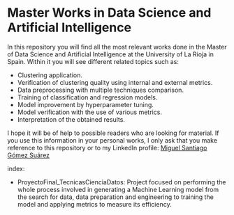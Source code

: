 # Master Works in Data Science and Artificial Intelligence

In this repository you will find all the most relevant works done in the Master of Data Science and Artificial Intelligence at the University of La Rioja in Spain. Within it you will see different related topics such as:

- Clustering application.
- Verification of clustering quality using internal and external metrics.
- Data preprocessing with multiple techniques comparison.
- Training of classification and regression models.
- Model improvement by hyperparameter tuning.
- Model verification with the use of various metrics.
- Interpretation of the obtained results.

I hope it will be of help to possible readers who are looking for material. If you use this information in your personal works, I only ask that you make reference to this repository or to my LinkedIn profile: [Miguel Santiago Gómez Suárez](https://www.linkedin.com/in/miguel-santiago-g%C3%B3mez-su%C3%A1rez-83275420b/)

index:
- ProyectoFinal_TecnicasCienciaDatos: Project focused on performing the whole process involved in generating a Machine Learning model from the search for data, data preparation and engineering to training the model and applying metrics to measure its efficiency.



